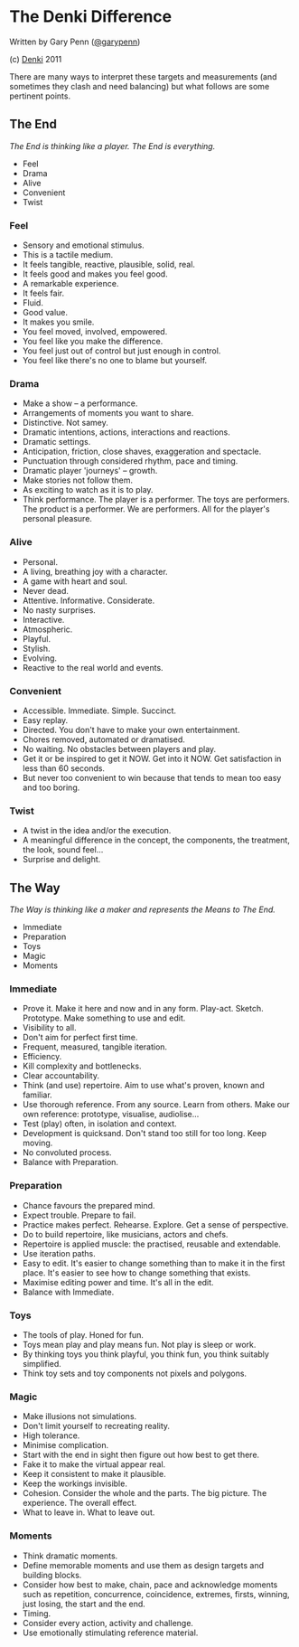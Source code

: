 # The Denki Difference
Written by Gary Penn ([@garypenn](https://twitter.com/garypenn))

(c) [Denki](tab:https://www.denki.co.uk) 2011

There are many ways to interpret these targets and measurements (and sometimes they clash and need balancing) but what follows are some pertinent points.

## The End
*The End is thinking like a player. The End is everything.*

* Feel
* Drama
* Alive
* Convenient
* Twist

### Feel
* Sensory and emotional stimulus.
* This is a tactile medium.
* It feels tangible, reactive, plausible, solid, real.
* It feels good and makes you feel good.
* A remarkable experience.
* It feels fair.
* Fluid.
* Good value.
* It makes you smile.
* You feel moved, involved, empowered.
* You feel like you make the difference.
* You feel just out of control but just enough in control.
* You feel like there's no one to blame but yourself.

### Drama
* Make a show – a performance.
* Arrangements of moments you want to share.
* Distinctive. Not samey.
* Dramatic intentions, actions, interactions and reactions.
* Dramatic settings.
* Anticipation, friction, close shaves, exaggeration and spectacle.
* Punctuation through considered rhythm, pace and timing.
* Dramatic player 'journeys' – growth.
* Make stories not follow them.
* As exciting to watch as it is to play.
* Think performance. The player is a performer. The toys are performers. The product is a
performer. We are performers. All for the player's personal pleasure.

### Alive
* Personal.
* A living, breathing joy with a character.
* A game with heart and soul.
* Never dead.
* Attentive. Informative. Considerate.
* No nasty surprises.
* Interactive.
* Atmospheric.
* Playful.
* Stylish.
* Evolving.
* Reactive to the real world and events.

### Convenient
* Accessible. Immediate. Simple. Succinct.
* Easy replay.
* Directed. You don't have to make your own entertainment.
* Chores removed, automated or dramatised.
* No waiting. No obstacles between players and play.
* Get it or be inspired to get it NOW. Get into it NOW. Get satisfaction in less than 60 seconds.
* But never too convenient to win because that tends to mean too easy and too boring.

### Twist
* A twist in the idea and/or the execution.
* A meaningful difference in the concept, the components, the treatment, the look, sound
feel...
* Surprise and delight.

## The Way
*The Way is thinking like a maker and represents the Means to The End.* 

* Immediate
* Preparation 
* Toys
* Magic
* Moments

### Immediate
* Prove it. Make it here and now and in any form. Play-act. Sketch. Prototype. Make something to use and edit.
* Visibility to all.
* Don't aim for perfect first time.
* Frequent, measured, tangible iteration.
* Efficiency.
* Kill complexity and bottlenecks.
* Clear accountability.
* Think (and use) repertoire. Aim to use what's proven, known and familiar.
* Use thorough reference. From any source. Learn from others. Make our own reference: prototype, visualise, audiolise...
* Test (play) often, in isolation and context.
* Development is quicksand. Don't stand too still for too long. Keep moving.
* No convoluted process.
* Balance with Preparation.

### Preparation
* Chance favours the prepared mind.
* Expect trouble. Prepare to fail.
* Practice makes perfect. Rehearse. Explore. Get a sense of perspective.
* Do to build repertoire, like musicians, actors and chefs.
* Repertoire is applied muscle: the practised, reusable and extendable.
* Use iteration paths.
* Easy to edit. It's easier to change something than to make it in the first place. It's easier to
see how to change something that exists.
* Maximise editing power and time. It's all in the edit.
* Balance with Immediate.

### Toys
* The tools of play. Honed for fun.
* Toys mean play and play means fun. Not play is sleep or work.
* By thinking toys you think playful, you think fun, you think suitably simplified.
* Think toy sets and toy components not pixels and polygons.

### Magic
* Make illusions not simulations.
* Don't limit yourself to recreating reality.
* High tolerance.
* Minimise complication.
* Start with the end in sight then figure out how best to get there.
* Fake it to make the virtual appear real.
* Keep it consistent to make it plausible.
* Keep the workings invisible.
* Cohesion. Consider the whole and the parts. The big picture. The experience. The overall
effect.
* What to leave in. What to leave out.

### Moments
* Think dramatic moments.
* Define memorable moments and use them as design targets and building blocks.
* Consider how best to make, chain, pace and acknowledge moments such as repetition,
concurrence, coincidence, extremes, firsts, winning, just losing, the start and the end.
* Timing.
* Consider every action, activity and challenge.
* Use emotionally stimulating reference material.
